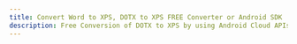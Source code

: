 ---title: Convert Word to XPS, DOTX to XPS FREE Converter or Android SDKdescription: Free Conversion of DOTX to XPS by using Android Cloud APIs & SDKs. Also Create, Edit & Render Microsoft Word & OpenOffice documents in the Cloud.---